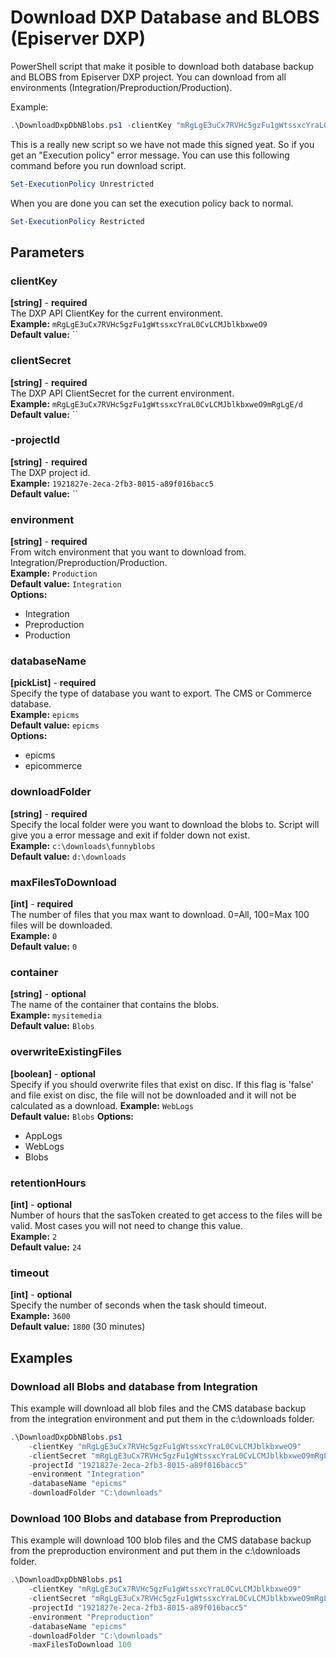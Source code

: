 # Download DXP Database and BLOBS (Episerver DXP)
PowerShell script that make it posible to download both database backup and BLOBS from Episerver DXP project. You can download from all environments (Integration/Preproduction/Production).

Example:  
```powershell
.\DownloadDxpDbNBlobs.ps1 -clientKey "mRgLgE3uCx7RVHc5gzFu1gWtssxcYraL0CvLCMJblkbxweO9" -clientSecret "mRgLgE3uCx7RVHc5gzFu1gWtssxcYraL0CvLCMJblkbxweO9mRgLgE/d" -projectId "1921827e-2eca-2fb3-8015-a89f016bacc5" -environment "Integration" -databaseName "epicms" -downloadFolder "C:\downloads"
```
This is a really new script so we have not made this signed yeat. So if you get an "Execution policy" error message. You can use this following command before you run download script.
```powershell
Set-ExecutionPolicy Unrestricted
```
When you are done you can set the execution policy back to normal.
```powershell
Set-ExecutionPolicy Restricted
```

## Parameters
### clientKey
**[string]** - **required**  
The DXP API ClientKey for the current environment.  
**Example:** `mRgLgE3uCx7RVHc5gzFu1gWtssxcYraL0CvLCMJblkbxweO9`  
**Default value:** ``

### clientSecret
**[string]** - **required**  
The DXP API ClientSecret for the current environment.  
**Example:** `mRgLgE3uCx7RVHc5gzFu1gWtssxcYraL0CvLCMJblkbxweO9mRgLgE/d`  
**Default value:** ``

### -projectId
**[string]** - **required**  
The DXP project id.  
**Example:** `1921827e-2eca-2fb3-8015-a89f016bacc5`  
**Default value:** ``

### environment
**[string]** - **required**  
From witch environment that you want to download from. Integration/Preproduction/Production.  
**Example:** `Production`  
**Default value:** `Integration`  
**Options:**  
- Integration
- Preproduction
- Production

### databaseName
**[pickList]** - **required**  
Specify the type of database you want to export. The CMS or Commerce database.  
**Example:** `epicms`  
**Default value:** `epicms`  
**Options:**  
- epicms
- epicommerce

### downloadFolder
**[string]** - **required**  
Specify the local folder were you want to download the blobs to. Script will give you a error message and exit if folder down not exist.  
**Example:** `c:\downloads\funnyblobs`  
**Default value:** `d:\downloads`

### maxFilesToDownload
**[int]** - **required**  
The number of files that you max want to download. 0=All, 100=Max 100 files will be downloaded.  
**Example:** `0`  
**Default value:** `0`

### container
**[string]** - **optional**  
The name of the container that contains the blobs.  
**Example:** `mysitemedia`  
**Default value:** `Blobs`

### overwriteExistingFiles
**[boolean]** - **optional**  
Specify if you should overwrite files that exist on disc. If this flag is 'false' and file exist on disc, the file will  not be downloaded and it will not be calculated as a download. 
**Example:** `WebLogs`  
**Default value:** `Blobs`
**Options:**  
- AppLogs
- WebLogs
- Blobs

### retentionHours
**[int]** - **optional**  
Number of hours that the sasToken created to get access to the files will be valid. Most cases you will not need to change this value.  
**Example:** `2`  
**Default value:** `24`

### timeout
**[int]** - **optional**  
Specify the number of seconds when the task should timeout.  
**Example:** `3600`  
**Default value:** `1800` (30 minutes)


## Examples ##
### Download all Blobs and database from Integration
This example will download all blob files and the CMS database backup from the integration environment and put them in the c:\downloads folder.
```powershell
.\DownloadDxpDbNBlobs.ps1 
    -clientKey "mRgLgE3uCx7RVHc5gzFu1gWtssxcYraL0CvLCMJblkbxweO9" 
    -clientSecret "mRgLgE3uCx7RVHc5gzFu1gWtssxcYraL0CvLCMJblkbxweO9mRgLgE/d" 
    -projectId "1921827e-2eca-2fb3-8015-a89f016bacc5" 
    -environment "Integration" 
    -databaseName "epicms"
    -downloadFolder "C:\downloads"
```
### Download 100 Blobs and database from Preproduction
This example will download 100 blob files and the CMS database backup from the preproduction environment and put them in the c:\downloads folder.
```powershell
.\DownloadDxpDbNBlobs.ps1 
    -clientKey "mRgLgE3uCx7RVHc5gzFu1gWtssxcYraL0CvLCMJblkbxweO9"  
    -clientSecret "mRgLgE3uCx7RVHc5gzFu1gWtssxcYraL0CvLCMJblkbxweO9mRgLgE/d" 
    -projectId "1921827e-2eca-2fb3-8015-a89f016bacc5" 
    -environment "Preproduction" 
    -databaseName "epicms"
    -downloadFolder "C:\downloads" 
    -maxFilesToDownload 100
```



